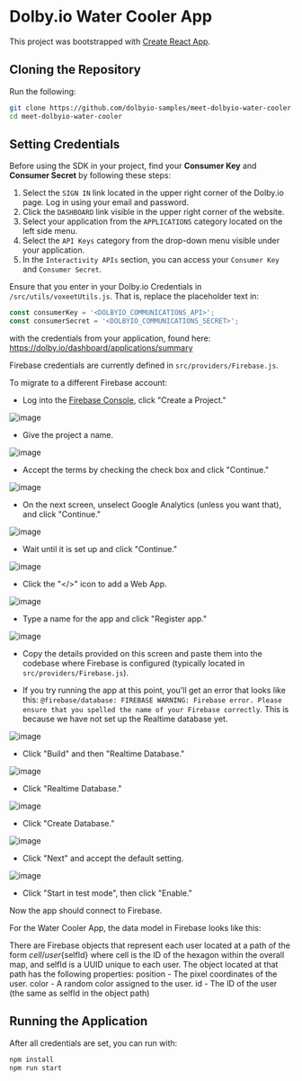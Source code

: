 # Dolby.io Water Cooler App

This project was bootstrapped with [Create React App](https://github.com/facebook/create-react-app).

## Cloning the Repository

Run the following:
```sh
git clone https://github.com/dolbyio-samples/meet-dolbyio-water-cooler.git
cd meet-dolbyio-water-cooler
```

## Setting Credentials

Before using the SDK in your project, find your **Consumer Key** and **Consumer Secret** by following these steps:

1. Select the `SIGN IN` link located in the upper right corner of the Dolby.io page. Log in using your email and password.
2. Click the `DASHBOARD` link visible in the upper right corner of the website.
3. Select your application from the `APPLICATIONS` category located on the left side menu.
4. Select the `API Keys` category from the drop-down menu visible under your application.
5. In the `Interactivity APIs` section, you can access your `Consumer Key` and `Consumer Secret`.

Ensure that you enter in your Dolby.io Credentials in `/src/utils/voxeetUtils.js`. That is, replace the placeholder text in:
```js
const consumerKey = '<DOLBYIO_COMMUNICATIONS_API>';
const consumerSecret = '<DOLBYIO_COMMUNICATIONS_SECRET>';
```
with the credentials from your application, found here: https://dolby.io/dashboard/applications/summary

Firebase credentials are currently defined in `src/providers/Firebase.js`.

To migrate to a different Firebase account:

* Log into the [Firebase Console](https://console.firebase.google.com/), click "Create a Project."

![image](https://user-images.githubusercontent.com/68416/130151392-85514273-54da-4cd2-aaab-5178a5e0764a.png)

* Give the project a name.

![image](https://user-images.githubusercontent.com/68416/130151479-67d51ecf-cf0a-4354-83e8-580deac3d49c.png)

* Accept the terms by checking the check box and click "Continue."

![image](https://user-images.githubusercontent.com/68416/130151530-225b2cd6-b4fb-45ed-a049-707a61aef471.png)

* On the next screen, unselect Google Analytics (unless you want that), and click "Continue."

![image](https://user-images.githubusercontent.com/68416/130151631-46855e28-e572-4c66-8038-daeba560f89c.png)

* Wait until it is set up and click "Continue."

![image](https://user-images.githubusercontent.com/68416/130154194-298e32f8-8f0c-44b2-8a6d-dcba10a0cd5e.png)

* Click the "</>" icon to add a Web App.

![image](https://user-images.githubusercontent.com/68416/130153939-17d727ab-1735-4a10-9083-57f4c7b85c3f.png)

* Type a name for the app and click "Register app."

![image](https://user-images.githubusercontent.com/68416/130154032-dd79ae95-5d05-415a-8643-1848b9a2c909.png)

* Copy the details provided on this screen and paste them into the codebase where Firebase is configured (typically located in `src/providers/Firebase.js`).

* If you try running the app at this point, you'll get an error that looks like this: `@firebase/database: FIREBASE WARNING: Firebase error. Please ensure that you spelled the name of your Firebase correctly`. This is because we have not set up the Realtime database yet.

![image](https://user-images.githubusercontent.com/68416/130500963-e14614f9-467f-40ab-ac15-0da32920670c.png)

* Click "Build" and then "Realtime Database."

![image](https://user-images.githubusercontent.com/68416/130501091-3c83249a-b550-4aaa-b42e-25604c7b69ae.png)

* Click "Realtime Database."

![image](https://user-images.githubusercontent.com/68416/130501245-080b22e0-a240-4bc2-b029-8cc5c14046fe.png)

* Click "Create Database."

![image](https://user-images.githubusercontent.com/68416/130501302-444d5f57-0550-44f7-bd71-d77c9b3e6e01.png)

 * Click "Next" and accept the default setting.

![image](https://user-images.githubusercontent.com/68416/130501463-e364e884-665e-4c9d-aae0-74e2a14b270f.png)

 * Click "Start in test mode", then click "Enable."

Now the app should connect to Firebase.

For the Water Cooler App, the data model in Firebase looks like this:

There are Firebase objects that represent each user located at a path of the form ${cell}/user${selfId} where
cell is the ID of the hexagon within the overall map, and
selfId is a UUID unique to each user.
The object located at that path has the following properties:
position - The pixel coordinates of the user.
color - A random color assigned to the user.
id - The ID of the user (the same as selfId in the object path)
  
## Running the Application

After all credentials are set, you can run with:
```js
npm install
npm run start
```
